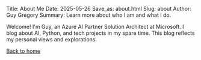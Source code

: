 Title: About Me
Date: 2025-05-26
Save_as: about.html
Slug: about
Author: Guy Gregory
Summary: Learn more about who I am and what I do.

Welcome! I'm Guy, an Azure AI Partner Solution Architect at Microsoft. I blog about AI, Python, and tech projects in my spare time. This blog reflects my personal views and explorations.

[Back to home](/)
